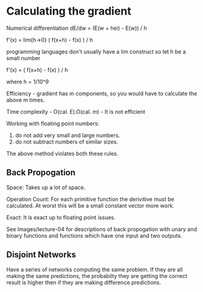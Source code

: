 # Calculating the gradient 

Numerical differentiation
dE/dw = (E(w + hei) - E(w)) / h

f'(x) = lim{h->0} ( f(x+h) - f(x) ) / h

programming languages don't usually have a lim construct so let h be a small number

f'(x) = ( f(x+h) - f(x) ) / h

where h = 1/10^9

Efficiency - gradient has m components, so you would have to calculate the above m times. 

Time complexity - O(cal. E).O(cal. m) - It is not efficient

Working with floating point numbers:

1. do not add very small and large numbers.
2. do not subtract numbers of similar sizes.

The above method violates both these rules.

## Back Propogation
Space: Takes up a lot of space.

Operation Count: For each primitive function the derivitive must be calculated. At worst this will be a small constant vector more work.

Exact: It is exact up to floating point issues.

See Images/lecture-04 for descriptions of back propogation with unary and binary functions and functions which have one input and two outputs.

## Disjoint Networks
Have a series of networks computing the same problem. If they are all making the same predictions, the probabilty they are getting the correct result is higher then if they are making difference predictions.
